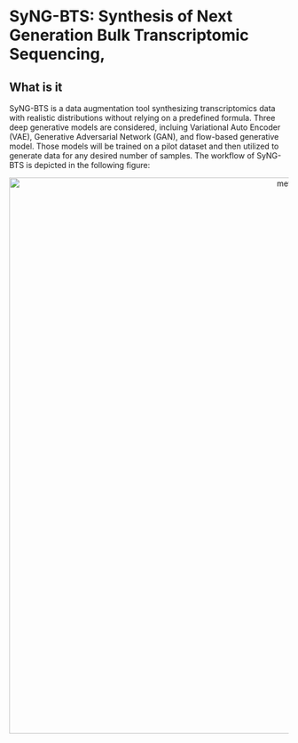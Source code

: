 # SyNG-BTS: Synthesis of Next Generation Bulk Transcriptomic Sequencing,

## What is it

SyNG-BTS is a data augmentation tool synthesizing transcriptomics data with realistic distributions without relying on a predefined formula. Three deep generative models are considered, incluing Variational Auto Encoder (VAE), Generative Adversarial Network (GAN), and flow-based generative model. Those models will be trained on a pilot dataset and then utilized to generate data for any desired number of samples. The workflow of SyNG-BTS is depicted in the following figure:

<p align="center">
  <img src="./pics/PENCIL_overview_v3.png" width = "1000" alt="method" align=center />
</p>
